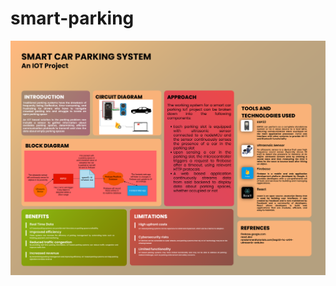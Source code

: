 # smart-parking

![Poster](https://github.com/DhruvKulkarni86/smart-parking-IOT/blob/master/static/Smart-Parking.png)
